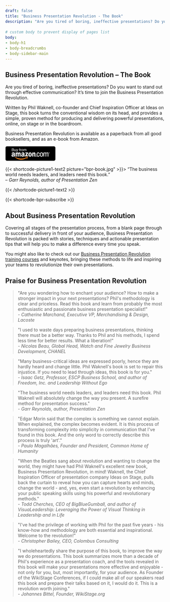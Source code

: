 ```yaml
---
draft: false
title: "Business Presentation Revolution - The Book"
description: "Are you tired of boring, ineffective presentations? Do you want to stand out through effective communication? Discover the Business Presentation Revolution book."

# custom body to prevent display of pages list
body:
- body-h1
- body-breadcrumbs
- body-sidebar-main
---
```


## Business Presentation Revolution – The Book

Are you tired of boring, ineffective presentations? Do you want to stand out through effective communication? It’s time to join the Business Presentation Revolution.

Written by Phil Waknell, co-founder and Chief Inspiration Officer at Ideas on Stage, this book turns the conventional wisdom on its head, and provides a simple, proven method for producing and delivering powerful presentations, online, on stage or in the boardroom.

Business Presentation Revolution is available as a paperback from all good booksellers, and as an e-book from Amazon.

<a href="https://www.amazon.com/Business-Presentation-Revolution-Inspire-Action/dp/1781336091/" target="_blank"><img src="amazon-button.png" /></a>


{{< shortcode-picture1-text2 picture="bpr-book.jpg" >}}> “The business world needs leaders, and leaders need this book.” <br /><i>– Garr Reynolds, author of Presentation Zen</i>

{{< /shortcode-picture1-text2 >}}

{{< shortcode-bpr-subscribe >}}


## About Business Presentation Revolution

Covering all stages of the presentation process, from a blank page through to successful delivery in front of your audience, Business Presentation Revolution is packed with stories, techniques and actionable presentation tips that will help you to make a difference every time you speak.

You might also like to check out our [Business Presentation Revolution training courses](https://www.ideasonstage.com/presentations-training/the-business-presentation-revolution/) and keynotes, bringing these methods to life and inspiring your teams to revolutionize their own presentations.

## Praise for Business Presentation Revolution

> "Are you wondering how to enchant your audience? How to make a stronger impact in your next presentations? Phil's methodology is clear and priceless.
Read this book and learn from probably the most enthusiastic and passionate business presentation specialist!" 
<br /><i>- Catherine Marchand, Executive VP, Merchandising & Design, Lacoste</i>

> "I used to waste days preparing business presentations, thinking there must be a better way. Thanks to Phil and his methods, I spend less time for better results. What a liberation!" 
<br /><i>- Nicolas Beau, Global Head, Watch and Fine Jewelry Business Development, CHANEL</i>

> "Many business-critical ideas are expressed poorly, hence they are hardly heard and change little. Phil Waknell's book is set to repair this injustice. If you need to lead through ideas, this book is for you." 
<br /><i>- Isaac Getz, Professor, ESCP Business School, and author of Freedom, Inc. and Leadership Without Ego</i>

> "The business world needs leaders, and leaders need this book. Phil Waknell will absolutely change the way you present. A surefire method for presentation success." 
<br /><i>- Garr Reynolds, author, Presentation Zen</i>

> "Edgar Morin said that the complex is something we cannot explain. When explained, the complex becomes evident. It is this process of transforming complexity into simplicity in communication that I've found in this book. And the only word to correctly describe this process is truly 'art'." 
<br /><i>- Paulo Magalhães, Founder and President, Common Home of Humanity</i>

> "When the Beatles sang about revolution and wanting to change the world, they might have had Phil Waknell's excellent new book, Business Presentation Revolution, in mind! Waknell, the Chief Inspiration Officer of presentation company Ideas on Stage, pulls back the curtain to reveal how you can capture hearts and minds, change the world - and, yes, even start a revolution by enhancing your public speaking skills using his powerful and revolutionary methods." 
<br /><i>- Todd Cherches, CEO of BigBlueGumball, and author of VisuaLeadership: Leveraging the Power of Visual Thinking in Leadership and in Life</i>

> "I've had the privilege of working with Phil for the past five years - his know-how and methodology are both essential and inspirational. Welcome to the revolution!" 
<br /><i>- Christopher Bailey, CEO, Colombus Consulting</i>

> "I wholeheartedly share the purpose of this book, to improve the way we do presentations. This book summarizes more than a decade of Phil's experience as a presentation coach, and the tools revealed in this book will make your presentations more effective and enjoyable - not only for you, but, most importantly, for your audience. As Founder of the WikiStage Conferences, if I could make all of our speakers read this book and prepare their talks based on it, I would do it. This is a revolution worth joining." 
<br /><i>- Johannes Bittel, Founder, WikiStage.org</i>
